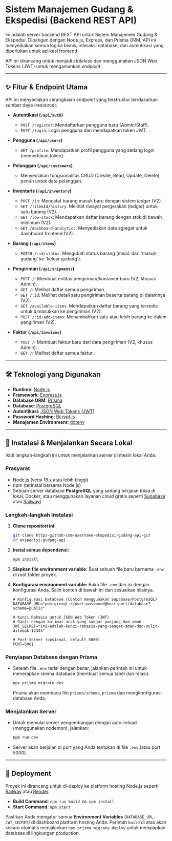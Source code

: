 # Sistem Manajemen Gudang & Ekspedisi (Backend REST API)

Ini adalah server backend REST API untuk Sistem Manajemen Gudang & Ekspedisi. Dibangun dengan Node.js, Express, dan Prisma ORM, API ini menyediakan semua logika bisnis, interaksi database, dan autentikasi yang diperlukan untuk aplikasi frontend.

API ini dirancang untuk menjadi _stateless_ dan menggunakan JSON Web Tokens (JWT) untuk mengamankan _endpoint_.

---

## ✨ Fitur & Endpoint Utama

API ini menyediakan serangkaian _endpoint_ yang terstruktur berdasarkan sumber daya (resource).

- **Autentikasi (`/api/auth`)**

  - `POST /register`: Mendaftarkan pengguna baru (Admin/Staff).
  - `POST /login`: Login pengguna dan mendapatkan token JWT.

- **Pengguna (`/api/users`)**

  - `GET /profile`: Mendapatkan profil pengguna yang sedang login (memerlukan token).

- **Pelanggan (`/api/customers`)**

  - Menyediakan fungsionalitas CRUD (Create, Read, Update, Delete) penuh untuk data pelanggan.

- **Inventaris (`/api/inventory`)**

  - `POST /in`: Mencatat barang masuk baru dengan sistem _ledger_ (V2).
  - `GET /:itemId/history`: Melihat riwayat pergerakan (ledger) untuk satu barang (V2).
  - `GET /low-stock`: Mendapatkan daftar barang dengan stok di bawah minimum (V2).
  - `GET /dashboard-analytics`: Menyediakan data agregat untuk dashboard frontend (V2).

- **Barang (`/api/items`)**

  - `PATCH /:id/status`: Mengubah status barang (misal: dari 'masuk gudang' ke 'keluar gudang').

- **Pengiriman (`/api/shipments`)**

  - `POST /`: Membuat entitas pengiriman/kontainer baru (V2, khusus Admin).
  - `GET /`: Melihat daftar semua pengiriman.
  - `GET /:id`: Melihat detail satu pengiriman beserta barang di dalamnya (V2).
  - `GET /available-items`: Mendapatkan daftar barang yang tersedia untuk dimasukkan ke pengiriman (V2).
  - `POST /:id/add-items`: Menambahkan satu atau lebih barang ke dalam pengiriman (V2).

- **Faktur (`/api/invoices`)**
  - `POST /`: Membuat faktur baru dari data pengiriman (V2, khusus Admin).
  - `GET /`: Melihat daftar semua faktur.

---

## 🛠️ Teknologi yang Digunakan

- **Runtime**: [Node.js](https-nodejs-org)
- **Framework**: [Express.js](https-expressjs-com)
- **Database ORM**: [Prisma](https-www-prisma-io)
- **Database**: [PostgreSQL](https-www-postgresql-org)
- **Autentikasi**: [JSON Web Tokens (JWT)](https-jwt-io)
- **Password Hashing**: [Bcrypt.js](https-github-com-dcodeIO-bcrypt-js)
- **Manajemen Environment**: [dotenv](https-github-com-motdotla-dotenv)

---

## 🚀 Instalasi & Menjalankan Secara Lokal

Ikuti langkah-langkah ini untuk menjalankan server di mesin lokal Anda.

### Prasyarat

- [Node.js](https-nodejs-org) (versi 18.x atau lebih tinggi)
- npm (terinstal bersama Node.js)
- Sebuah server database **PostgreSQL** yang sedang berjalan (bisa di lokal, Docker, atau menggunakan layanan cloud gratis seperti [Supabase](https-supabase-com) atau [Railway](https-railway-app)).

### Langkah-langkah Instalasi

1.  **Clone repositori ini:**

    ```bash
    git clone https-github-com-username-ekspedisi-gudang-api-git
    cd ekspedisi-gudang-api
    ```

2.  **Instal semua dependensi:**

    ```bash
    npm install
    ```

3.  **Siapkan file environment variable:**
    Buat sebuah file baru bernama `.env` di root folder proyek.

4.  **Konfigurasi environment variable:**
    Buka file `.env` dan isi dengan konfigurasi Anda. Salin konten di bawah ini dan sesuaikan nilainya.

    ```
    # Konfigurasi Database (Contoh menggunakan Supabase/PostgreSQL)
    DATABASE_URL="postgresql://user:password@host:port/database?schema=public"

    # Kunci Rahasia untuk JSON Web Token (JWT)
    # Ganti dengan kalimat acak yang sangat panjang dan aman
    JWT_SECRET="ini-adalah-kunci-rahasia-yang-sangat-aman-dan-sulit-ditebak-12345"

    # Port Server (opsional, default 5000)
    PORT=5001
    ```

### Penyiapan Database dengan Prisma

- Setelah file `.env` terisi dengan benar, jalankan perintah ini untuk menerapkan skema database (membuat semua tabel dan relasi):
  ```bash
  npx prisma migrate dev
  ```
  Prisma akan membaca file `prisma/schema.prisma` dan mengkonfigurasi database Anda.

### Menjalankan Server

- Untuk memulai server pengembangan dengan auto-reload (menggunakan nodemon), jalankan:
  ```bash
  npm run dev
  ```
- Server akan berjalan di port yang Anda tentukan di file `.env` (atau port 5000).

---

## 🚀 Deployment

Proyek ini dirancang untuk di-deploy ke platform hosting Node.js seperti [Railway](https-railway-app) atau [Render](https-render-com).

- **Build Command**: `npm run build && npm install`
- **Start Command**: `npm start`

Pastikan Anda mengatur semua **Environment Variables** (`DATABASE_URL`, `JWT_SECRET`) di dashboard platform hosting Anda. Perintah `build` di atas akan secara otomatis menjalankan `npx prisma migrate deploy` untuk menyiapkan database di lingkungan production.
